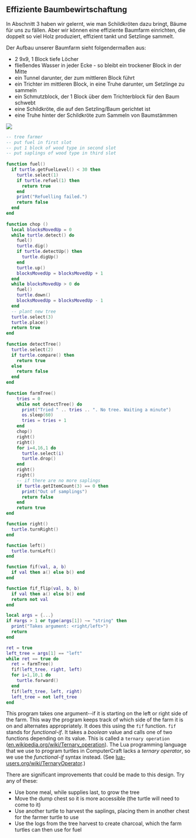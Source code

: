 ## Effiziente Baumbewirtschaftung

In Abschnitt 3 haben wir gelernt, wie man Schildkröten dazu bringt, Bäume für uns zu fällen. Aber wir können eine effiziente Baumfarm einrichten, die doppelt so viel Holz produziert, effizient tankt und Setzlinge sammelt.

Der Aufbau unserer Baumfarm sieht folgendermaßen aus:

* 2 9x9, 1 Block tiefe Löcher
* fließendes Wasser in jeder Ecke - so bleibt ein trockener Block in der Mitte
* ein Tunnel darunter, der zum mittleren Block führt
* ein Trichter im mittleren Block, in eine Truhe darunter, um Setzlinge zu sammeln
* ein Schmutzblock, der 1 Block über dem Trichterblock für den Baum schwebt
* eine Schildkröte, die auf den Setzling/Baum gerichtet ist
* eine Truhe hinter der Schildkröte zum Sammeln von Baumstämmen

![](images/appendix_2/treefarm-setup.png)

```lua
-- tree farmer
-- put fuel in first slot
-- put 1 block of wood type in second slot
-- put saplings of wood type in third slot
 
function fuel()
  if turtle.getFuelLevel() < 30 then
    turtle.select(1)
    if turtle.refuel(1) then
      return true
    end
    print("Refuelling failed.")
    return false
  end
end
 
function chop ()
  local blocksMovedUp = 0
  while turtle.detect() do
    fuel()
    turtle.dig()
    if turtle.detectUp() then
      turtle.digUp()
    end
    turtle.up()
    blocksMovedUp = blocksMovedUp + 1
  end
  while blocksMovedUp > 0 do
    fuel()
    turtle.down()
    blocksMovedUp = blocksMovedUp - 1
  end
  -- plant new tree
  turtle.select(3)
  turtle.place()
  return true
end
 
function detectTree()
  turtle.select(2)
  if turtle.compare() then
    return true
  else
    return false
  end
end
 
function farmTree()
    tries = 0
    while not detectTree() do
      print("Tried " .. tries .. ". No tree. Waiting a minute")
      os.sleep(60)
      tries = tries + 1
    end
    chop()
    right()
    right()
    for i=4,16,1 do
      turtle.select(i)
      turtle.drop()
    end
    right()
    right()
    -- if there are no more saplings
    if turtle.getItemCount(3) == 0 then
      print("Out of samplings")
      return false
    end
    return true
end

function right()
  turtle.turnRight()
end

function left()
  turtle.turnLeft()
end

function fif(val, a, b)
  if val then a() else b() end
end

function fif_flip(val, b, b)
  if val then a() else b() end
  return not val
end

local args = {...}
if #args > 1 or type(args[1]) ~= "string" then
  print("Takes argument: <right/left>")
  return
end

ret = true
left_tree = args[1] == "left"
while ret == true do
  ret = farmTree()
  fif(left_tree, right, left)
  for i=1,10,1 do
    turtle.forward()
  end
  fif(left_tree, left, right)
  left_tree = not left_tree
end
```

This program takes one argument--if it is starting on the left or right side of the farm. This way the program keeps track of which side of the farm it is on and alternates appropriately. It does this using the `fif` function. `fif` stands for _functional-if_. It takes a _boolean_ value and calls one of two functions depending on its value. This is called a `ternary operation` ([en.wikipedia.org/wiki/Ternary_operation](https://en.wikipedia.org/wiki/Ternary_operation)). The Lua programming language that we use to program turtles in ComputerCraft lacks a _ternary operator_, so we use the _functional-if_ syntax instead. (See [lua-users.org/wiki/TernaryOperator](http://lua-users.org/wiki/TernaryOperator).)

There are significant improvements that could be made to this design. Try any of these:

* Use bone meal, while supplies last, to grow the tree
* Move the dump chest so it is more accessible (the turtle will need to come to it)
* Use another turtle to harvest the saplings, placing them in another chest for the farmer turtle to use
* Use the logs from the tree harvest to create charcoal, which the farm turtles can then use for fuel
